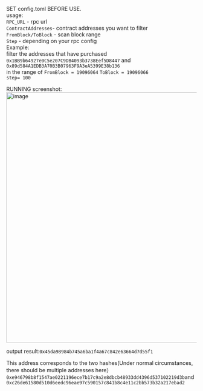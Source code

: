 SET config.toml BEFORE USE.  
usage:  
`RPC_URL` - rpc url  
`ContractAddresses`- contract addresses you want to filter  
`FromBlock/ToBlock` - scan block range  
`Step` - depending on your rpc config  
Example:  
filter the addresses that have purchased   
`0x1BB9b64927e0C5e207C9DB4093b3738Eef5D8447` and 
`0x89d584A1EDB3A70B3B07963F9A3eA5399E38b136`   
in the range of `FromBlock = 19096064` 
`ToBlock = 19096066`  
`step= 100`

RUNNING screenshot:  
<img width="661" alt="image" src="https://github.com/LongSna/cpma/assets/121377806/91367fac-06d0-48f4-a130-78a03c45151f">  

output result:`0x45da98984b745a6ba1f4a67c842e63664d7d55f1`  

This address corresponds to the two hashes(Under normal circumstances, there should be multiple addresses here） 
`0xe946798b8f1547ae0221196ece7b17c9a2e8dbcb48933dd4396d537102219d3b`and`0xc26de61580d510d6eedc96eae97c590157c841b8c4e11c2bb573b32a217ebad2`




